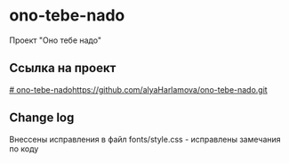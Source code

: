 # ono-tebe-nado
Проект "Оно тебе надо"
## Ссылка на проект
[# ono-tebe-nado](https://github.com/alyaHarlamova/ono-tebe-nado.git)https://github.com/alyaHarlamova/ono-tebe-nado.git

## Change log
Внессены исправления в файл fonts/style.css - исправлены замечания по коду
